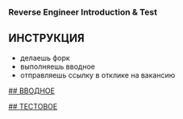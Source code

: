 ### Reverse Engineer Introduction &amp; Test

## ИНСТРУКЦИЯ
- делаешь форк
- выполняешь вводное
- отправляешь ссылку в отклике на вакансию

[## ВВОДНОЕ](./intro/)

[## ТЕСТОВОЕ](./test/)
